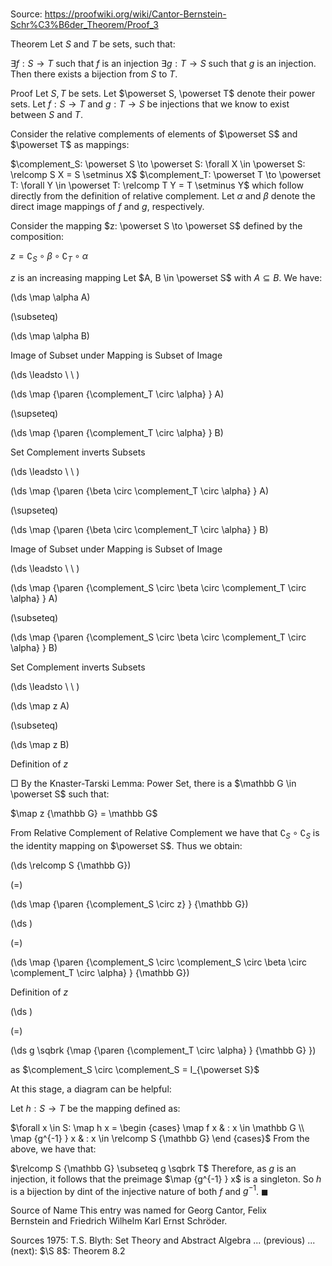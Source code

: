 # 

Source: https://proofwiki.org/wiki/Cantor-Bernstein-Schr%C3%B6der_Theorem/Proof_3



Theorem
Let $S$ and $T$ be sets, such that:

$\exists f: S \to T$ such that $f$ is an injection
$\exists g: T \to S$ such that $g$ is an injection.
Then there exists a bijection from $S$ to $T$.


Proof
Let $S, T$ be sets.
Let $\powerset S, \powerset T$ denote their power sets.
Let $f: S \to T$ and $g: T \to S$ be injections that we know to exist between $S$ and $T$.

Consider the relative complements of elements of $\powerset S$ and $\powerset T$ as mappings:

$\complement_S: \powerset S \to \powerset S: \forall X \in \powerset S: \relcomp S X = S \setminus X$
$\complement_T: \powerset T \to \powerset T: \forall Y \in \powerset T: \relcomp T Y = T \setminus Y$
which follow directly from the definition of relative complement.
Let $\alpha$ and $\beta$ denote the direct image mappings of $f$ and $g$, respectively.

Consider the mapping $z: \powerset S \to \powerset S$ defined by the composition:

$z = \complement_S \circ \beta \circ \complement_T \circ \alpha$


$z$ is an increasing mapping
Let $A, B \in \powerset S$ with $A \subseteq B$.
We have:














\(\ds \map \alpha A\)

\(\subseteq\)







\(\ds \map \alpha B\)





Image of Subset under Mapping is Subset of Image








\(\ds \leadsto \ \ \)





\(\ds \map {\paren {\complement_T \circ \alpha} } A\)

\(\supseteq\)







\(\ds \map {\paren {\complement_T \circ \alpha} } B\)





Set Complement inverts Subsets








\(\ds \leadsto \ \ \)





\(\ds \map {\paren {\beta \circ \complement_T \circ \alpha} } A\)

\(\supseteq\)







\(\ds \map {\paren {\beta \circ \complement_T \circ \alpha} } B\)





Image of Subset under Mapping is Subset of Image








\(\ds \leadsto \ \ \)





\(\ds \map {\paren {\complement_S \circ \beta \circ \complement_T \circ \alpha} } A\)

\(\subseteq\)







\(\ds \map {\paren {\complement_S \circ \beta \circ \complement_T \circ \alpha} } B\)





Set Complement inverts Subsets








\(\ds \leadsto \ \ \)





\(\ds \map z A\)

\(\subseteq\)







\(\ds \map z B\)





Definition of $z$



$\Box$
By the Knaster-Tarski Lemma: Power Set, there is a $\mathbb G \in \powerset S$ such that:

$\map z {\mathbb G} = \mathbb G$

From Relative Complement of Relative Complement we have that $\complement_S \circ \complement_S$ is the identity mapping on $\powerset S$.
Thus we obtain:














\(\ds \relcomp S {\mathbb G}\)

\(=\)







\(\ds \map {\paren {\complement_S \circ z} } {\mathbb G}\)




















\(\ds \)

\(=\)







\(\ds \map {\paren {\complement_S \circ \complement_S \circ \beta \circ \complement_T \circ \alpha} } {\mathbb G}\)





Definition of $z$














\(\ds \)

\(=\)







\(\ds g \sqbrk {\map {\paren {\complement_T \circ \alpha} } {\mathbb G} }\)





as $\complement_S \circ \complement_S = I_{\powerset S}$




At this stage, a diagram can be helpful:



Let $h: S \to T$ be the mapping defined as:

$\forall x \in S: \map h x = \begin {cases}
\map f x & : x \in \mathbb G \\
\map {g^{-1} } x & : x \in \relcomp S {\mathbb G}
\end {cases}$
From the above, we have that:

$\relcomp S {\mathbb G} \subseteq g \sqbrk T$
Therefore, as $g$ is an injection, it follows that the preimage $\map {g^{-1} } x$ is a singleton.
So $h$ is a bijection by dint of the injective nature of both $f$ and $g^{-1}$.
$\blacksquare$


Source of Name
This entry was named for Georg Cantor, Felix Bernstein and Friedrich Wilhelm Karl Ernst Schröder.


Sources
1975: T.S. Blyth: Set Theory and Abstract Algebra ... (previous) ... (next): $\S 8$: Theorem $8.2$





